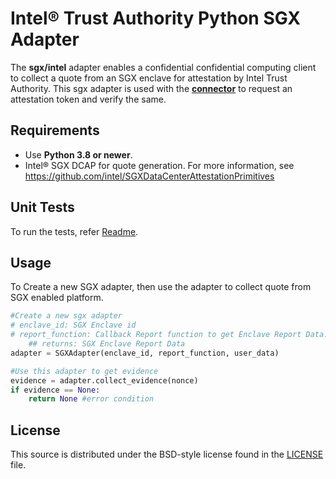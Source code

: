 # Intel® Trust Authority Python SGX Adapter

The **sgx/intel** adapter enables a confidential confidential computing client to collect a quote from an SGX enclave for attestation by Intel Trust Authority. This sgx adapter is used with the [**connector**](../../connector/README.md) to request an attestation token and verify the same. 

## Requirements

- Use **Python 3.8 or newer**.
- Intel® SGX DCAP for quote generation. For more information, see https://github.com/intel/SGXDataCenterAttestationPrimitives

## Unit Tests
To run the tests, refer [Readme](../../../test/README.md).

## Usage

To Create a new SGX adapter, then use the adapter to collect quote from SGX enabled platform.

```python
#Create a new sgx adapter
# enclave_id: SGX Enclave id
# report_function: Callback Report function to get Enclave Report Data.
    ## returns: SGX Enclave Report Data
adapter = SGXAdapter(enclave_id, report_function, user_data)

#Use this adapter to get evidence
evidence = adapter.collect_evidence(nonce)
if evidence == None:
    return None #error condition
```

## License

This source is distributed under the BSD-style license found in the [LICENSE](../../../LICENSE)
file.